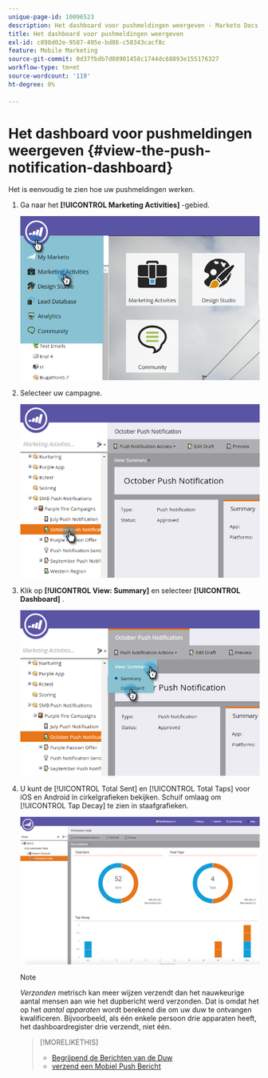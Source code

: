 ```yaml
---
unique-page-id: 10096523
description: Het dashboard voor pushmeldingen weergeven - Marketo Docs - Productdocumentatie
title: Het dashboard voor pushmeldingen weergeven
exl-id: c898d02e-9587-495e-bd86-c50343cacf8c
feature: Mobile Marketing
source-git-commit: 0d37fbdb7d08901458c1744dc68893e155176327
workflow-type: tm+mt
source-wordcount: '119'
ht-degree: 0%

---
```


# Het dashboard voor pushmeldingen weergeven {#view-the-push-notification-dashboard}

Het is eenvoudig te zien hoe uw pushmeldingen werken.

1. Ga naar het **[!UICONTROL Marketing Activities]** -gebied.

   ![](assets/image2015-12-11-12-3a57-3a48.png)

1. Selecteer uw campagne.

   ![](assets/image2015-12-11-13-3a1-3a56.png)

1. Klik op **[!UICONTROL View: Summary]** en selecteer **[!UICONTROL Dashboard]** .

   ![](assets/image2015-12-11-13-3a4-3a23.png)

1. U kunt de [!UICONTROL Total Sent] en [!UICONTROL Total Taps] voor iOS en Android in cirkelgrafieken bekijken. Schuif omlaag om [!UICONTROL Tap Decay] te zien in staafgrafieken.

   ![](assets/image2015-12-15-15-3a23-3a47.png)

   >[!NOTE]
   >
   >_Verzonden_ metrisch kan meer wijzen verzendt dan het nauwkeurige aantal mensen aan wie het dupbericht werd verzonden. Dat is omdat het op het *aantal apparaten* wordt berekend die om uw duw te ontvangen kwalificeren. Bijvoorbeeld, als één enkele persoon drie apparaten heeft, het dashboardregister drie verzendt, niet één.

   >[!MORELIKETHIS]
   >
   >* [ Begrijpend de Berichten van de Duw ](/help/marketo/product-docs/mobile-marketing/push-notifications/understanding-push-notifications.md)
   >* [ verzend een Mobiel Push Bericht ](/help/marketo/product-docs/mobile-marketing/push-notifications/send-a-mobile-push-notification.md)
